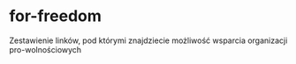# for-freedom
Zestawienie linków, pod którymi znajdziecie możliwość wsparcia organizacji pro-wolnościowych
